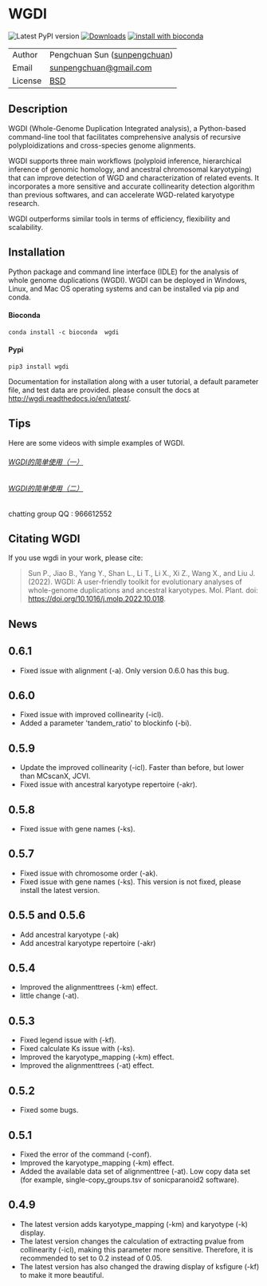 # WGDI

![Latest PyPI version](https://img.shields.io/pypi/v/wgdi.svg) [![Downloads](https://pepy.tech/badge/wgdi/month)](https://pepy.tech/project/wgdi) [![install with bioconda](https://img.shields.io/badge/install%20with-bioconda-brightgreen.svg?style=flat)](http://bioconda.github.io/recipes/wgdi/README.html)

| | |
| --- | --- |
| Author  | Pengchuan Sun ([sunpengchuan](https//github.com/sunpengchuan)) |
| Email   | <sunpengchuan@gmail.com> |
| License | [BSD](http://creativecommons.org/licenses/BSD/) |

## Description

WGDI (Whole-Genome Duplication Integrated analysis), a Python-based command-line tool that facilitates comprehensive analysis of recursive polyploidizations and cross-species genome alignments.

WGDI supports three main workflows (polyploid inference, hierarchical inference of genomic homology, and ancestral chromosomal karyotyping) that can improve detection of WGD and characterization of related events. It incorporates a more sensitive and accurate collinearity detection algorithm than previous softwares, and can accelerate WGD-related karyotype research.

WGDI outperforms similar tools in terms of efficiency, flexibility and scalability.

## Installation

Python package and command line interface (IDLE) for the analysis of whole genome duplications (WGDI). WGDI can be deployed in Windows, Linux, and Mac OS operating systems and can be installed via pip and conda.

#### Bioconda

```
conda install -c bioconda  wgdi
```

#### Pypi

```
pip3 install wgdi
```

Documentation for installation along with a user tutorial, a default parameter file, and test data are provided. please consult the docs at <http://wgdi.readthedocs.io/en/latest/>.

## Tips

Here are some videos with simple examples of WGDI.

###### [WGDI的简单使用（一）](https://www.bilibili.com/video/BV1qK4y1U7eK)

###### [WGDI的简单使用（二）](https://www.bilibili.com/video/BV195411P7L1)

chatting group QQ : 966612552

## Citating WGDI

If you use wgdi in your work, please cite:

> Sun P., Jiao B., Yang Y., Shan L., Li T., Li X., Xi Z., Wang X., and Liu J. (2022). WGDI: A user-friendly toolkit for evolutionary analyses of whole-genome duplications and ancestral karyotypes. Mol. Plant. doi: https://doi.org/10.1016/j.molp.2022.10.018.

## News

## 0.6.1

* Fixed issue with alignment (-a). Only version 0.6.0 has this bug.

## 0.6.0

* Fixed issue with improved collinearity (-icl).
* Added a parameter 'tandem_ratio' to blockinfo (-bi).

## 0.5.9

* Update the improved collinearity (-icl). Faster than before, but lower than MCscanX, JCVI.
* Fixed issue with ancestral karyotype repertoire (-akr).

## 0.5.8

* Fixed issue with gene names (-ks).

## 0.5.7
- Fixed issue with chromosome order (-ak).
- Fixed issue with gene names (-ks).  This version is not fixed, please install the latest version.

## 0.5.5 and 0.5.6
* Add ancestral karyotype (-ak)
* Add ancestral karyotype repertoire (-akr)

## 0.5.4
* Improved the alignmenttrees (-km) effect.
* little change (-at).

## 0.5.3
* Fixed legend issue with (-kf).
* Fixed calculate Ks issue with (-ks).
* Improved the karyotype_mapping (-km) effect.
* Improved the alignmenttrees (-at) effect.

## 0.5.2
* Fixed some bugs.

## 0.5.1
* Fixed the error of the command (-conf).
* Improved the karyotype_mapping (-km) effect.
* Added the available data set of alignmenttree (-at). Low copy data set (for example, single-copy_groups.tsv of sonicparanoid2 software).

## 0.4.9
* The latest version adds karyotype_mapping (-km) and karyotype (-k) display.
* The latest version changes the calculation of extracting pvalue from collinearity (-icl), making this parameter more sensitive. Therefore, it is recommended to set to 0.2 instead of 0.05.
* The latest version has also changed the drawing display of ksfigure (-kf) to make it more beautiful.
